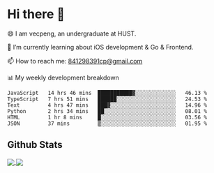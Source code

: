 
# Hi there 👋
😄 I am vecpeng, an undergraduate at HUST.

🌱 I’m currently learning about iOS development & Go & Frontend.

📫 How to reach me: 841298391cp@gmail.com

📊 My weekly development breakdown
<!--START_SECTION:waka-->

```text
JavaScript   14 hrs 46 mins  ███████████▓░░░░░░░░░░░░░   46.13 %
TypeScript   7 hrs 51 mins   ██████░░░░░░░░░░░░░░░░░░░   24.53 %
Text         4 hrs 47 mins   ███▓░░░░░░░░░░░░░░░░░░░░░   14.96 %
Python       2 hrs 34 mins   ██░░░░░░░░░░░░░░░░░░░░░░░   08.01 %
HTML         1 hr 8 mins     █░░░░░░░░░░░░░░░░░░░░░░░░   03.56 %
JSON         37 mins         ▒░░░░░░░░░░░░░░░░░░░░░░░░   01.95 %
```

<!--END_SECTION:waka-->

## Github Stats
<a href="https://github.com/anuraghazra/github-readme-stats">
  <img align="center" src="https://github-readme-stats.vercel.app/api?username=vecpeng&count_private=true&hide=stars" />
</a>
<a href="https://github.com/anuraghazra/convoychat">
  <img align="center" src="https://github-readme-stats.vercel.app/api/top-langs/?username=vecpeng&layout=compact" />
</a>
